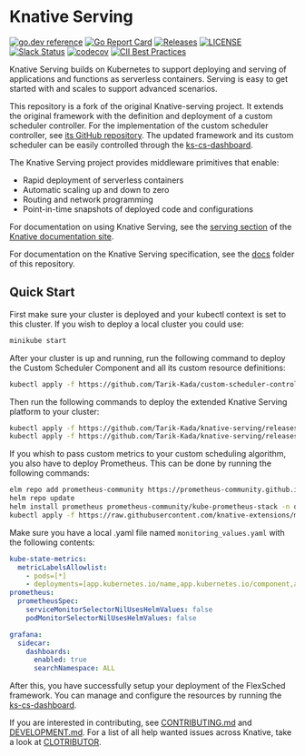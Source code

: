 # Knative Serving

[![go.dev reference](https://img.shields.io/badge/go.dev-reference-007d9c?logo=go&logoColor=white)](https://pkg.go.dev/github.com/knative/serving)
[![Go Report Card](https://goreportcard.com/badge/knative/serving)](https://goreportcard.com/report/knative/serving)
[![Releases](https://img.shields.io/github/release-pre/knative/serving.svg?sort=semver)](https://github.com/knative/serving/releases)
[![LICENSE](https://img.shields.io/github/license/knative/serving.svg)](https://github.com/knative/serving/blob/main/LICENSE)
[![Slack Status](https://img.shields.io/badge/slack-join_chat-white.svg?logo=slack&style=social)](https://cloud-native.slack.com/archives/C04LGHDR9K7)
[![codecov](https://codecov.io/gh/knative/serving/branch/main/graph/badge.svg)](https://codecov.io/gh/knative/serving)
[![CII Best Practices](https://bestpractices.coreinfrastructure.org/projects/5913/badge)](https://bestpractices.coreinfrastructure.org/projects/5913)

Knative Serving builds on Kubernetes to support deploying and serving of
applications and functions as serverless containers. Serving is easy to get
started with and scales to support advanced scenarios.

This repository is a fork of the original Knative-serving project. It extends
the original framework with the definition and deployment of a custom scheduler controller.
For the implementation of the custom scheduler controller, see [its GitHub repository](https://github.com/Tarik-Kada/custom-scheduler-controller).
The updated framework and its custom scheduler can be easily controlled through the [ks-cs-dashboard](https://github.com/Tarik-Kada/kc-cs-dashboard).

The Knative Serving project provides middleware primitives that enable:

- Rapid deployment of serverless containers
- Automatic scaling up and down to zero
- Routing and network programming
- Point-in-time snapshots of deployed code and configurations

For documentation on using Knative Serving, see the
[serving section](https://www.knative.dev/docs/serving/) of the
[Knative documentation site](https://www.knative.dev/docs).

For documentation on the Knative Serving specification, see the
[docs](https://github.com/knative/serving/tree/main/docs) folder of this
repository.

## Quick Start
First make sure your cluster is deployed and your kubectl context is set to this cluster. If you wish to deploy a local cluster you could use:
```bash
minikube start
```

After your cluster is up and running, run the following command to deploy the Custom Scheduler Component and all its custom resource definitions:
```bash
kubectl apply -f https://github.com/Tarik-Kada/custom-scheduler-controller/releases/download/v1.0.0/install.yaml
```

Then run the following commands to deploy the extended Knative Serving platform to your cluster:
```bash
kubectl apply -f https://github.com/Tarik-Kada/knative-serving/releases/download/v1.0.0/serving-crds.yaml
kubectl apply -f https://github.com/Tarik-Kada/knative-serving/releases/download/v1.0.0/serving-core.yaml
```

If you whish to pass custom metrics to your custom scheduling algorithm, you also have to deploy Prometheus. This can be done by running the following commands:
```bash
elm repo add prometheus-community https://prometheus-community.github.io/helm-charts
helm repo update
helm install prometheus prometheus-community/kube-prometheus-stack -n default -f monitoring_values.yaml
kubectl apply -f https://raw.githubusercontent.com/knative-extensions/monitoring/main/servicemonitor.yaml
```

Make sure you have a local .yaml file named `monitoring_values.yaml` with the following contents:
```yaml
kube-state-metrics:
  metricLabelsAllowlist:
    - pods=[*]
    - deployments=[app.kubernetes.io/name,app.kubernetes.io/component,app.kubernetes.io/instance]
prometheus:
  prometheusSpec:
    serviceMonitorSelectorNilUsesHelmValues: false
    podMonitorSelectorNilUsesHelmValues: false

grafana:
  sidecar:
    dashboards:
      enabled: true
      searchNamespace: ALL
```

After this, you have successfully setup your deployment of the FlexSched framework. You can manage and configure the resources by running the [ks-cs-dashboard](https://github.com/Tarik-Kada/kc-cs-dashboard).

If you are interested in contributing, see [CONTRIBUTING.md](./CONTRIBUTING.md)
and [DEVELOPMENT.md](./DEVELOPMENT.md). For a list of all help wanted issues
across Knative, take a look at [CLOTRIBUTOR](https://clotributor.dev/search?project=knative&page=1).
